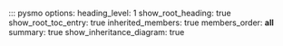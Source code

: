 ::: pysmo
    options:
      heading_level: 1
      show_root_heading: true
      show_root_toc_entry: true
      inherited_members: true
      members_order: __all__
      summary: true
      show_inheritance_diagram: true
